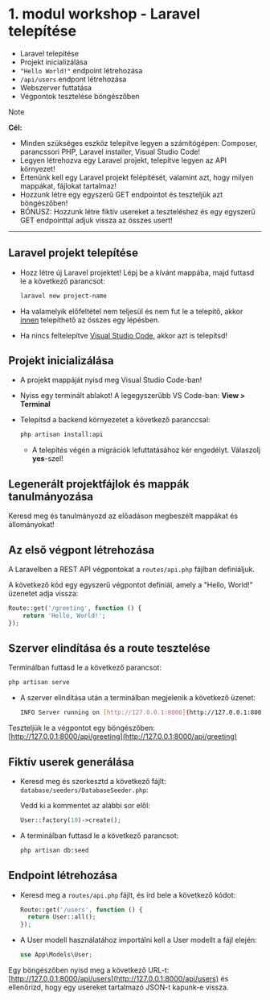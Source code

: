 # 1. modul workshop - Laravel telepítése

- Laravel telepítése
- Projekt inicializálása
- `"Hello World!"` endpoint létrehozása
- `/api/users` endpont létrehozása
- Webszerver futtatása
- Végpontok tesztelése böngészőben


> [!NOTE]  
> **Cél:**  
> - Minden szükséges eszköz telepítve legyen a számítógépen: Composer, parancssori PHP, Laravel installer, Visual Studio Code! 
> - Legyen létrehozva egy Laravel projekt, telepítve legyen az API környezet! 
> - Értenünk kell egy Laravel projekt felépítését, valamint azt, hogy milyen mappákat, fájlokat tartalmaz!
> - Hozzunk létre egy egyszerű GET endpointot és teszteljük azt böngészőben!
> - BÓNUSZ: Hozzunk létre fiktív usereket a teszteléshez és egy egyszerű GET endpointtal adjuk vissza az összes usert!

---

## Laravel projekt telepítése

- Hozz létre új Laravel projektet! Lépj be a kívánt mappába, majd futtasd le a következő parancsot:

  ```sh
  laravel new project-name
  ```

- Ha valamelyik előfeltétel nem teljesül és nem fut le a telepítő, akkor [innen](https://laravel.com/docs/12.x/installation#installing-php) telepíthető az összes egy lépésben.
- Ha nincs feltelepítve [Visual Studio Code](https://code.visualstudio.com/), akkor azt is telepítsd!

## Projekt inicializálása

- A projekt mappáját nyisd meg Visual Studio Code-ban!
- Nyiss egy terminált ablakot! A legegyszerűbb VS Code-ban: **View > Terminal**
- Telepítsd a backend környezetet a következő paranccsal:

  ```sh
  php artisan install:api
  ```

  - A telepítés végén a migrációk lefuttatásához kér engedélyt. Válaszolj **yes**-szel!

## Legenerált projektfájlok és mappák tanulmányozása

Keresd meg és tanulmányozd az előadáson megbeszélt mappákat és állományokat!

## Az első végpont létrehozása
A Laravelben a REST API végpontokat a `routes/api.php` fájlban definiáljuk.

A következő kód egy egyszerű végpontot definiál, amely a "Hello, World!" üzenetet adja vissza:

```php
Route::get('/greeting', function () {
    return 'Hello, World!';
});
```

## Szerver elindítása és a route tesztelése

Terminálban futtasd le a következő parancsot:
```sh
php artisan serve
```
- A szerver elindítása után a terminálban megjelenik a következő üzenet:

  ```sh
  INFO Server running on [http://127.0.0.1:8000](http://127.0.0.1:8000).
  ```

Teszteljük le a végpontot egy böngészőben: [http://127.0.0.1:8000/api/greeting](http://127.0.0.1:8000/api/greeting)

## Fiktív userek generálása

- Keresd meg és szerkesztd a következő fájlt: `database/seeders/DatabaseSeeder.php`:

  Vedd ki a kommentet az alábbi sor elől:
  ```php
  User::factory(10)->create();
  ```

- A terminálban futtasd le a következő parancsot:

  ```sh
  php artisan db:seed
  ```

## Endpoint létrehozása
- Keresd meg a `routes/api.php` fájlt, és írd bele a következő kódot:

  ```php
  Route::get('/users', function () {
    return User::all();
  });
  ```
- A User modell használatához importálni kell a User modellt a fájl elején:
  ```php
  use App\Models\User;
  ```

Egy böngészőben nyisd meg a következő URL-t: [http://127.0.0.1:8000/api/users](http://127.0.0.1:8000/api/users) és ellenőrizd, hogy egy usereket tartalmazó JSON-t kapunk-e vissza.

